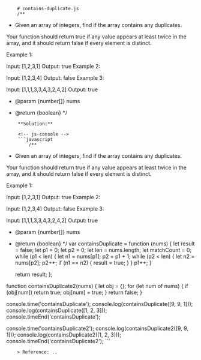 
        # contains-duplicate.js
        /**
 * Given an array of integers, find if the array contains any duplicates.

Your function should return true if any value appears at least twice in the array, and it should return false if every element is distinct.

Example 1:

Input: [1,2,3,1]
Output: true
Example 2:

Input: [1,2,3,4]
Output: false
Example 3:

Input: [1,1,1,3,3,4,3,2,4,2]
Output: true
 * @param {number[]} nums
 * @return {boolean}
 */
        
        **Solution:**
        
        <!-- js-console -->
        ```javascript
            /**
 * Given an array of integers, find if the array contains any duplicates.

Your function should return true if any value appears at least twice in the array, and it should return false if every element is distinct.

Example 1:

Input: [1,2,3,1]
Output: true
Example 2:

Input: [1,2,3,4]
Output: false
Example 3:

Input: [1,1,1,3,3,4,3,2,4,2]
Output: true
 * @param {number[]} nums
 * @return {boolean}
 */
var containsDuplicate = function (nums) {
    let result = false;
    let p1 = 0;
    let p2 = 0;
    let len = nums.length;
    let matchCount = 0;
    while (p1 < len) {
        let n1 = nums[p1];
        p2 = p1 + 1;
        while (p2 < len) {
            let n2 = nums[p2];
            p2++;
            if (n1 == n2) {
                result = true;
            }
        }
        p1++;
    }

    return result;
};

function containsDuplicate2(nums) {
    let obj = {};
    for (let num of nums) {
        if (obj[num]) return true;
        obj[num] = true;
    }
    return false;
}

console.time('containsDuplicate');
console.log(containsDuplicate([9, 9, 1]));
console.log(containsDuplicate([1, 2, 3]));
console.timeEnd('containsDuplicate');


console.time('containsDuplicate2');
console.log(containsDuplicate2([9, 9, 1]));
console.log(containsDuplicate2([1, 2, 3]));
console.timeEnd('containsDuplicate2');
        ```
        
        > Reference: ..
        
        